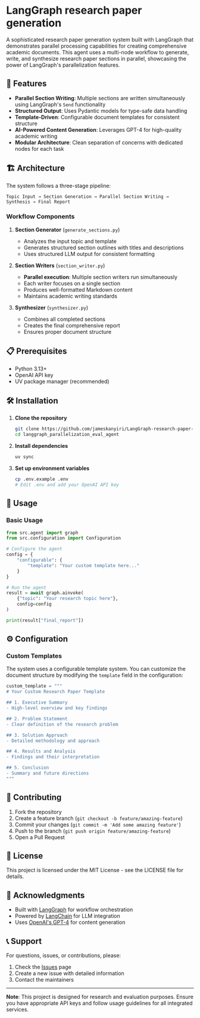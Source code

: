 # LangGraph research paper generation

A sophisticated research paper generation system built with LangGraph that demonstrates parallel processing capabilities for creating comprehensive academic documents. This agent uses a multi-node workflow to generate, write, and synthesize research paper sections in parallel, showcasing the power of LangGraph's parallelization features.

## 🚀 Features

- **Parallel Section Writing**: Multiple sections are written simultaneously using LangGraph's `Send` functionality
- **Structured Output**: Uses Pydantic models for type-safe data handling
- **Template-Driven**: Configurable document templates for consistent structure
- **AI-Powered Content Generation**: Leverages GPT-4 for high-quality academic writing
- **Modular Architecture**: Clean separation of concerns with dedicated nodes for each task

## 🏗️ Architecture

The system follows a three-stage pipeline:

```
Topic Input → Section Generation → Parallel Section Writing → Synthesis → Final Report
```

### Workflow Components

1. **Section Generator** (`generate_sections.py`)

   - Analyzes the input topic and template
   - Generates structured section outlines with titles and descriptions
   - Uses structured LLM output for consistent formatting

2. **Section Writers** (`section_writer.py`)

   - **Parallel execution**: Multiple section writers run simultaneously
   - Each writer focuses on a single section
   - Produces well-formatted Markdown content
   - Maintains academic writing standards

3. **Synthesizer** (`synthesizer.py`)
   - Combines all completed sections
   - Creates the final comprehensive report
   - Ensures proper document structure

## 📋 Prerequisites

- Python 3.13+
- OpenAI API key
- UV package manager (recommended)

## 🛠️ Installation

1. **Clone the repository**

   ```bash
   git clone https://github.com/jameskanyiri/LangGraph-research-paper-generation.git
   cd langgraph_parallelization_eval_agent
   ```

2. **Install dependencies**

   ```bash
   uv sync
   ```

3. **Set up environment variables**
   ```bash
   cp .env.example .env
   # Edit .env and add your OpenAI API key
   ```

## 🚀 Usage

### Basic Usage

```python
from src.agent import graph
from src.configuration import Configuration

# Configure the agent
config = {
    "configurable": {
        "template": "Your custom template here..."
    }
}

# Run the agent
result = await graph.ainvoke(
    {"topic": "Your research topic here"},
    config=config
)

print(result["final_report"])
```


## ⚙️ Configuration

### Custom Templates

The system uses a configurable template system. You can customize the document structure by modifying the `template` field in the configuration:

```python
custom_template = """
# Your Custom Research Paper Template

## 1. Executive Summary
- High-level overview and key findings

## 2. Problem Statement
- Clear definition of the research problem

## 3. Solution Approach
- Detailed methodology and approach

## 4. Results and Analysis
- Findings and their interpretation

## 5. Conclusion
- Summary and future directions
"""
```

## 🤝 Contributing

1. Fork the repository
2. Create a feature branch (`git checkout -b feature/amazing-feature`)
3. Commit your changes (`git commit -m 'Add some amazing feature'`)
4. Push to the branch (`git push origin feature/amazing-feature`)
5. Open a Pull Request

## 📝 License

This project is licensed under the MIT License - see the LICENSE file for details.

## 🙏 Acknowledgments

- Built with [LangGraph](https://github.com/langchain-ai/langgraph) for workflow orchestration
- Powered by [LangChain](https://github.com/langchain-ai/langchain) for LLM integration
- Uses [OpenAI's GPT-4](https://openai.com/gpt-4) for content generation

## 📞 Support

For questions, issues, or contributions, please:

1. Check the [Issues](https://github.com/your-repo/issues) page
2. Create a new issue with detailed information
3. Contact the maintainers

---

**Note**: This project is designed for research and evaluation purposes. Ensure you have appropriate API keys and follow usage guidelines for all integrated services.
